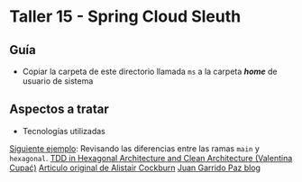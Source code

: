 # Taller 15 - Spring Cloud Sleuth
## Guía

- Copiar la carpeta de este directorio llamada `ms` a la carpeta ***home*** de usuario de sistema


## Aspectos a tratar
- Tecnologías utilizadas

[Siguiente ejemplo](https://github.com/fastalme/diceware-hexagonal-api): Revisando las diferencias entre las ramas `main` y `hexagonal`.
[TDD in Hexagonal Architecture and Clean Architecture (Valentina Cupać)](https://www.youtube.com/watch?v=WAoqGzVDHc0)
[Articulo original de Alistair Cockburn](https://web.archive.org/web/20180822100852/http://alistair.cockburn.us/Hexagonal+architecture)
[Juan Garrido Paz blog](https://jmgarridopaz.github.io/content/hexagonalarchitecture.html)